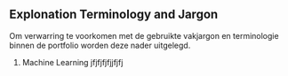 ## Explonation Terminology and Jargon

Om verwarring te voorkomen met de gebruikte vakjargon en terminologie binnen de portfolio worden deze nader uitgelegd. 

1. Machine Learning
jfjfjfjfjjfjfj




